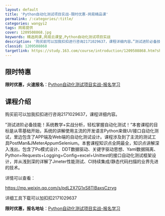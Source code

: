 ```yaml
---
layout: default
title: 'Python自动化测试项目实战-限时优惠-网易精品课'
permalink: /:categories/:title/
categories: wangyi2
tags: 网易提供
cover: 1209508868.jpg
keywords: 精选网课,网易云课堂,Python自动化测试项目实战
description: '购买前可以加我扣扣进行咨询2171029637，课程详细内容。”测试进阶必备技能！系统教学+实战分析，轻松掌握自动化测试'
classid: 1209508868
targetlink: https://study.163.com/course/introduction/1209508868.htm?share=1&shareId=1025206652&utm_campaign=share&utm_medium=iphoneShare&utm_source=&utm_u=1025206652
---
```


## 限时特惠

**限时优惠，火速报名**：[Python自动化测试项目实战-报名学习](https://study.163.com/course/introduction/1209508868.htm?share=1&shareId=1025206652&utm_campaign=share&utm_medium=iphoneShare&utm_source=&utm_u=1025206652)

## 课程介绍

购买前可以加我扣扣进行咨询2171029637，课程详细内容。



”测试进阶必备技能！系统教学+实战分析，轻松掌握自动化测试！“本套课程的目标是从零基础开始，系统的讲解使用主流的开发语言Python来做UI/接口自动化测试，里边包含了APP端及Web端的自动化测试设计。课程涉及到了主流的测试工具PostMan&JMeter*Appum*Selenium。本套课程知识点全网最全，知识点讲解深入浅出。包含了Po模式设计、DDT数据驱动、关键字驱动思想、Yaml数据隔离、Python+Requests+Logging+Config+excel+Unittest的接口自动化测试框架设计，并从浅到深的详解了Jmeter性能测试、CI持续集成/静态代码扫描的业界先进的技术。

详情可以查看：

https://mp.weixin.qq.com/s/pdL2X7G1xS8TlBaxsCzrvg

详细工具下载可以加扣扣2171029637

**限时优惠，报名地址**：[Python自动化测试项目实战-报名学习](https://study.163.com/course/introduction/1209508868.htm?share=1&shareId=1025206652&utm_campaign=share&utm_medium=iphoneShare&utm_source=&utm_u=1025206652)

